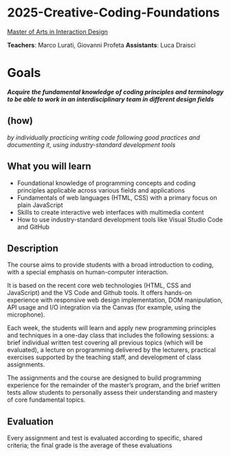 # 2025-Creative-Coding-Foundations

[Master of Arts in Interaction Design](https://maind.supsi.ch/)

**Teachers**: Marco Lurati, Giovanni Profeta
**Assistants**: Luca Draisci


# Goals

***Acquire the fundamental knowledge of coding principles and terminology to be able to work in an interdisciplinary team in different design fields***

## (how)

*by individually practicing writing code following good practices and documenting it, using industry-standard development tools*

## What you will learn

- Foundational knowledge of programming concepts and coding principles applicable across various fields and applications
- Fundamentals of web languages (HTML, CSS) with a primary focus on plain JavaScript
- Skills to create interactive web interfaces with multimedia content
- How to use industry-standard development tools like Visual Studio Code and GitHub

## Description

The course aims to provide students with a broad introduction to coding, with a special emphasis on human-computer interaction.

It is based on the recent core web technologies (HTML, CSS and JavaScript) and the VS Code and Github tools. It offers hands-on experience with responsive web design implementation, DOM manipulation, API usage and I/O integration via the Canvas (for example, using the microphone).

Each week, the students will learn and apply new programming principles and techniques in a one-day class that includes the following sessions: a brief individual written test covering all previous topics (which will be evaluated), a lecture on programming delivered by the lecturers, practical exercises supported by the teaching staff, and development of class assignments.

The assignments and the course are designed to build programming experience for the remainder of the master’s program, and the brief written tests allow students to personally assess their understanding and mastery of core fundamental topics.

## Evaluation

Every assignment and test is evaluated according to specific, shared criteria; the final grade is the average of these evaluations
